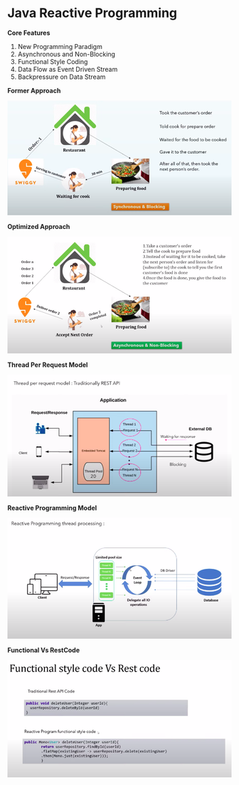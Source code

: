 # Java Reactive Programming

**Core Features**

1. New Programming Paradigm
2. Asynchronous and Non-Blocking
3. Functional Style Coding
4. Data Flow as Event Driven Stream
5. Backpressure on Data Stream

**Former Approach**

![Synchronous&Blocking](./Images/Synchronous&Blocking.png)

**Optimized Approach**

![Asynchronous&NonBlocking](./Images/Asynchronous&NonBlocking.png)

**Thread Per Request Model**

![Thread-Per-Request-Model](./Images/ThreadPerRequestModel.png)

**Reactive Programming Model**

![Reactive-Programming-Model](./Images/ReactiveProgrammingModel.png)

**Functional Vs RestCode**

![Functional-Vs-RestCode](./Images/FunctionalVsRestCode.png)

